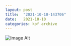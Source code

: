 ```yaml
---
layout:	post
title:	"2021-10-10-143706"
date:	2021-10-10
categories:	kof archive
---
```


![Image Alt](https://k0f.github.io/assets/2021-10-10-143706.jpg)
